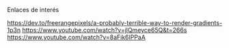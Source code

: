 Enlaces de interés

https://dev.to/freerangepixels/a-probably-terrible-way-to-render-gradients-1p3n
https://www.youtube.com/watch?v=jlQmeyce65Q&t=266s
https://www.youtube.com/watch?v=8aFik6lPPaA
